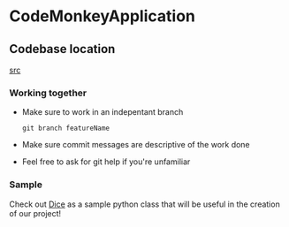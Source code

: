 # CodeMonkeyApplication

## Codebase location

[src](src)

### Working together

- Make sure to work in an indepentant branch
  
  `git branch featureName`

- Make sure commit messages are descriptive of the work done

- Feel free to ask for git help if you're unfamiliar

### Sample

Check out [Dice](src/Dice.py) as a sample python class that will be useful in the creation of our project!